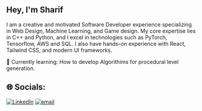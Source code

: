 ## Hey, I'm Sharif 
I am a creative and motivated Software Developer experience specializing in Web Design, Machine Learning, and Game design. My core expertise lies in C++ and Python, and I excel in technologies such as PyTorch, Tensorflow, AWS and SQL. I also have hands-on experience with React, Tailwind CSS, and modern UI frameworks.

🌱 Currently learning: How to develop Algorithims for procedural level generation. 

## 🌐 Socials:
[![LinkedIn](https://img.shields.io/badge/LinkedIn-%230077B5.svg?logo=linkedin&logoColor=white)](https://linkedin.com/in/sharifadepetu/) [![email](https://img.shields.io/badge/Email-D14836?logo=gmail&logoColor=white)](mailto:sharifadepetu@gmail.com) 
